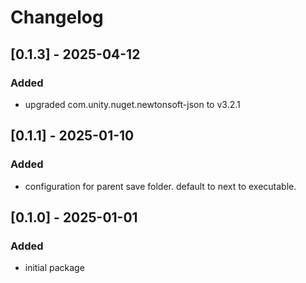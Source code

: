 # Changelog

## [0.1.3] - 2025-04-12

### Added

- upgraded com.unity.nuget.newtonsoft-json to v3.2.1

## [0.1.1] - 2025-01-10

### Added

- configuration for parent save folder. default to next to executable.

## [0.1.0] - 2025-01-01

### Added

- initial package